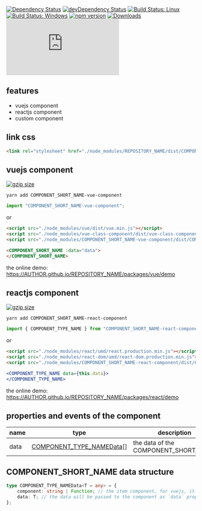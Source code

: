 
[![Dependency Status](https://david-dm.org/AUTHOR/REPOSITORY_NAME.svg)](https://david-dm.org/AUTHOR/REPOSITORY_NAME)
[![devDependency Status](https://david-dm.org/AUTHOR/REPOSITORY_NAME/dev-status.svg)](https://david-dm.org/AUTHOR/REPOSITORY_NAME#info=devDependencies)
[![Build Status: Linux](https://travis-ci.org/AUTHOR/REPOSITORY_NAME.svg?branch=master)](https://travis-ci.org/AUTHOR/REPOSITORY_NAME)
[![Build Status: Windows](https://ci.appveyor.com/api/projects/status/github/AUTHOR/REPOSITORY_NAME?branch=master&svg=true)](https://ci.appveyor.com/project/AUTHOR/REPOSITORY_NAME/branch/master)
[![npm version](https://badge.fury.io/js/REPOSITORY_NAME.svg)](https://badge.fury.io/js/REPOSITORY_NAME)
[![Downloads](https://img.shields.io/npm/dm/REPOSITORY_NAME.svg)](https://www.npmjs.com/package/REPOSITORY_NAME)
[![type-coverage](https://img.shields.io/badge/dynamic/json.svg?label=type-coverage&prefix=%E2%89%A5&suffix=%&query=$.typeCoverage.atLeast&uri=https%3A%2F%2Fraw.githubusercontent.com%2FAUTHOR%2FREPOSITORY_NAME%2Fmaster%2Fpackage.json)](https://github.com/AUTHOR/REPOSITORY_NAME)

## features

+ vuejs component
+ reactjs component
+ custom component

## link css

```html
<link rel="stylesheet" href="./node_modules/REPOSITORY_NAME/dist/COMPONENT_SHORT_NAME.min.css" />
```

## vuejs component

[![gzip size](https://img.badgesize.io/https://unpkg.com/COMPONENT_SHORT_NAME-vue-component?compression=gzip)](https://unpkg.com/COMPONENT_SHORT_NAME-vue-component)

`yarn add COMPONENT_SHORT_NAME-vue-component`

```ts
import "COMPONENT_SHORT_NAME-vue-component";
```

or

```html
<script src="./node_modules/vue/dist/vue.min.js"></script>
<script src="./node_modules/vue-class-component/dist/vue-class-component.min.js"></script>
<script src="./node_modules/COMPONENT_SHORT_NAME-vue-component/dist/COMPONENT_SHORT_NAME-vue-component.min.js"></script>
```

```html
<COMPONENT_SHORT_NAME :data="data">
</COMPONENT_SHORT_NAME>
```

the online demo: <https://AUTHOR.github.io/REPOSITORY_NAME/packages/vue/demo>

## reactjs component

[![gzip size](https://img.badgesize.io/https://unpkg.com/COMPONENT_SHORT_NAME-react-component?compression=gzip)](https://unpkg.com/COMPONENT_SHORT_NAME-react-component)

`yarn add COMPONENT_SHORT_NAME-react-component`

```ts
import { COMPONENT_TYPE_NAME } from "COMPONENT_SHORT_NAME-react-component";
```

or

```html
<script src="./node_modules/react/umd/react.production.min.js"></script>
<script src="./node_modules/react-dom/umd/react-dom.production.min.js"></script>
<script src="./node_modules/COMPONENT_SHORT_NAME-react-component/dist/COMPONENT_SHORT_NAME-react-component.min.js"></script>
```

```jsx
<COMPONENT_TYPE_NAME data={this.data}>
</COMPONENT_TYPE_NAME>
```

the online demo: <https://AUTHOR.github.io/REPOSITORY_NAME/packages/react/demo>

## properties and events of the component

name | type | description
--- | --- | ---
data | [COMPONENT_TYPE_NAMEData](#COMPONENT_SHORT_NAME-data-structure)[] | the data of the COMPONENT_SHORT_NAME

## COMPONENT_SHORT_NAME data structure

```ts
type COMPONENT_TYPE_NAMEData<T = any> = {
    component: string | Function; // the item component, for vuejs, it is the component name, for reactjs, it is the class object
    data: T; // the data will be passed to the component as `data` props
};
```
